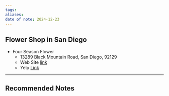 ```yaml
---
tags: 
aliases: 
date of note: 2024-12-23
---
```



## Flower Shop in San Diego

- Four Season Flower
	- 13289 Black Mountain Road, San Diego, 92129
	- Web Site [link](https://www.4seasonsflowers.com/)
	- Yelp [Link](https://www.yelp.com/biz/four-seasons-flowers-san-diego?osq=Florists)






-----------
##  Recommended Notes